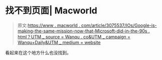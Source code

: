 # 找不到页面| Macworld

> 原文:[https://www . macworld . com/article/3075537/IOs/Google-is-making-the-same-mission-now-that-Microsoft-did-in-the-90s . html？UTM _ source = Wanqu . co&UTM _ campaign = Wanqu+Daily&UTM _ medium = website](https://www.macworld.com/article/3075537/ios/google-is-making-the-same-mistake-now-that-microsoft-did-in-the-90s.html?utm_source=wanqu.co&utm_campaign=Wanqu+Daily&utm_medium=website)

看起来在这个地方什么也没找到。